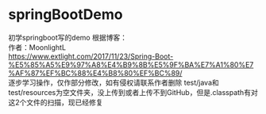 # springBootDemo
初学springboot写的demo
根据博客：<br>
作者：MoonlightL<br>
https://www.extlight.com/2017/11/23/Spring-Boot-%E5%85%A5%E9%97%A8%E4%B9%8B%E5%9F%BA%E7%A1%80%E7%AF%87%EF%BC%88%E4%B8%80%EF%BC%89/ <br>
逐步学习操作，仅作部分修改，如有侵权请联系作者删除
test/java和test/resources为空文件夹，没上传到或者上传不到GitHub，但是.classpath有对这2个文件的扫描，现已经修复
